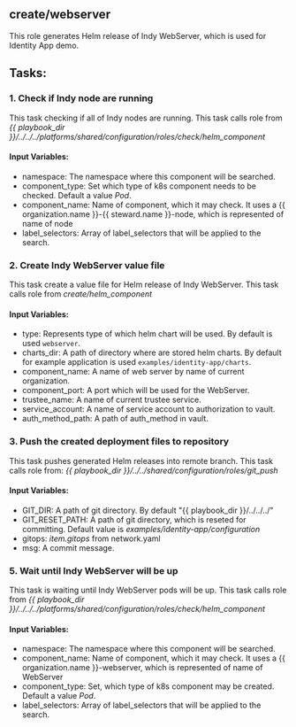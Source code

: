 [//]: # (##############################################################################################)
[//]: # (Copyright Accenture. All Rights Reserved.)
[//]: # (SPDX-License-Identifier: Apache-2.0)
[//]: # (##############################################################################################)

## create/webserver
This role generates Helm release of Indy WebServer, which is used for Identity App demo.

## Tasks:
### 1. Check if Indy node are running
This task checking if all of Indy nodes are running.
This task calls role from *{{ playbook_dir }}/../../../platforms/shared/configuration/roles/check/helm_component*
#### Input Variables:
 - namespace: The namespace where this component will be searched.
 - component_type: Set which type of k8s component needs to be checked. Default a value *Pod*.
 - component_name: Name of component, which it may check. It uses a {{ organization.name }}-{{ steward.name }}-node, which is represented of name of node
 - label_selectors: Array of label_selectors that will be applied to the search.
### 2. Create Indy WebServer value file
This task create a value file for Helm release of Indy WebServer.
This task calls role from *create/helm_component*
#### Input Variables:
 - type: Represents type of which helm chart will be used. By default is used `webserver`.
 - charts_dir: A path of directory where are stored helm charts. By default for example application is used `examples/identity-app/charts`.
 - component_name: A name of web server by name of current organization.
 - component_port: A port which will be used for the WebServer.
 - trustee_name: A name of current trustee service.
 - service_account: A name of service account to authorization to vault.
 - auth_method_path: A path of auth_method in vault.
### 3. Push the created deployment files to repository
This task pushes generated Helm releases into remote branch.
This task calls role from: *{{ playbook_dir }}/../../shared/configuration/roles/git_push*
#### Input Variables:
 - GIT_DIR: A path of git directory. By default "{{ playbook_dir }}/../../../"
 - GIT_RESET_PATH: A path of git directory, which is reseted for committing. Default value is *examples/identity-app/configuration*
 - gitops: *item.gitops* from network.yaml
 - msg: A commit message.
### 5. Wait until Indy WebServer will be up
This task is waiting until Indy WebServer pods will be up.
This task calls role from *{{ playbook_dir }}/../../../platforms/shared/configuration/roles/check/helm_component*
#### Input Variables:
 - namespace: The namespace where this component will be searched.
 - component_name: Name of component, which it may check. It uses a {{ organization.name }}-webserver, which is represented of name of WebServer
 - component_type: Set, which type of k8s component may be created. Default a value *Pod*. 
 - label_selectors: Array of label_selectors that will be applied to the search.